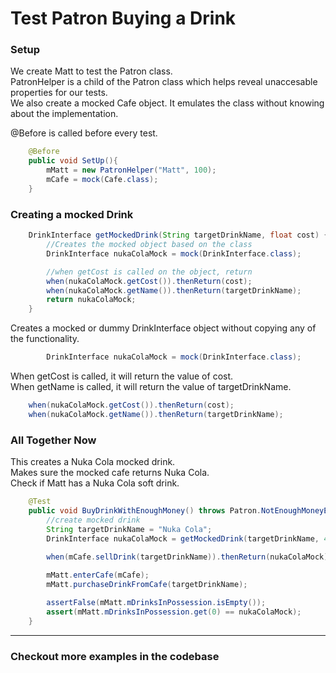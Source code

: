 

# Test Patron Buying a Drink
### Setup
We create Matt to test the Patron class.  
PatronHelper is a child of the Patron class which helps reveal unaccesable properties for our tests.  
We also create a mocked Cafe object.  It emulates the class without knowing about the implementation.

@Before is called before every test.  
```java
    @Before
    public void SetUp(){
        mMatt = new PatronHelper("Matt", 100);
        mCafe = mock(Cafe.class);
    }
```
### Creating a mocked Drink
```java
    DrinkInterface getMockedDrink(String targetDrinkName, float cost) {
        //Creates the mocked object based on the class
        DrinkInterface nukaColaMock = mock(DrinkInterface.class);

        //when getCost is called on the object, return 
        when(nukaColaMock.getCost()).thenReturn(cost);
        when(nukaColaMock.getName()).thenReturn(targetDrinkName);
        return nukaColaMock;
    }
```
Creates a mocked or dummy DrinkInterface object without copying any of the functionality.
```java
        DrinkInterface nukaColaMock = mock(DrinkInterface.class);
```
When getCost is called, it will return the value of cost.  
When getName is called, it will return the value of targetDrinkName.

```java
    when(nukaColaMock.getCost()).thenReturn(cost);
    when(nukaColaMock.getName()).thenReturn(targetDrinkName);
```

### All Together Now
This creates a Nuka Cola mocked drink.  
Makes sure the mocked cafe returns Nuka Cola.  
Check if Matt has a Nuka Cola soft drink.  
```java
    @Test
    public void BuyDrinkWithEnoughMoney() throws Patron.NotEnoughMoneyException {
        //create mocked drink
        String targetDrinkName = "Nuka Cola";
        DrinkInterface nukaColaMock = getMockedDrink(targetDrinkName, 4);
        
        when(mCafe.sellDrink(targetDrinkName)).thenReturn(nukaColaMock);

        mMatt.enterCafe(mCafe);
        mMatt.purchaseDrinkFromCafe(targetDrinkName);

        assertFalse(mMatt.mDrinksInPossession.isEmpty());
        assert(mMatt.mDrinksInPossession.get(0) == nukaColaMock);
    }
```
---
### Checkout more examples in the codebase
